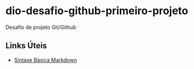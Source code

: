 # dio-desafio-github-primeiro-projeto
Desafio de projeto Git/Github


## Links Úteis

- [Sintaxe Básica Markdown](https://www.markdownguide.org/getting-started/)
